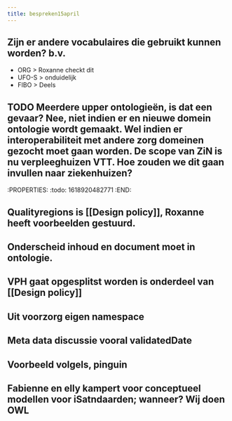 ```yaml
---
title: bespreken15april
---
```


## Zijn er andere vocabulaires die gebruikt kunnen worden? b.v.
- ORG   > Roxanne checkt dit
- UFO-S   > onduidelijk
- FIBO   > Deels
## TODO Meerdere upper ontologieën, is dat een gevaar? Nee, niet indien er en nieuwe domein ontologie wordt gemaakt. Wel indien er interoperabiliteit met andere zorg domeinen gezocht moet gaan worden. De scope van ZiN is nu verpleeghuizen VTT. Hoe zouden we dit gaan invullen naar ziekenhuizen?
:PROPERTIES:
:todo: 1618920482771
:END:
## Qualityregions is [[Design policy]], Roxanne heeft voorbeelden gestuurd.
## Onderscheid inhoud en document moet in ontologie.
## VPH gaat opgesplitst worden is onderdeel van [[Design policy]]
## Uit voorzorg eigen namespace
## Meta data discussie vooral validatedDate
## Voorbeeld volgels, pinguin
## Fabienne en elly kampert voor conceptueel modellen voor iSatndaarden;  wanneer? Wij doen OWL
